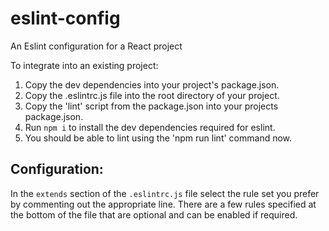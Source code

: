 # eslint-config
An Eslint configuration for a React project

To integrate into an existing project: 
1. Copy the dev dependencies into your project's package.json.
2. Copy the .eslintrc.js file into the root directory of your project.
3. Copy the 'lint' script from the package.json into your projects package.json. 
3. Run `npm i` to install the dev dependencies required for eslint.
4. You should be able to lint using the 'npm run lint' command now.


## Configuration:
In the `extends` section of the `.eslintrc.js` file select the rule set you prefer by commenting out the appropriate line.
There are a few rules specified at the bottom of the file that are optional and can be enabled if required.